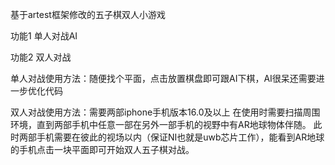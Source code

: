 
基于artest框架修改的五子棋双人小游戏

功能1 单人对战AI

功能2 双人对战

单人对战使用方法：随便找个平面，点击放置棋盘即可跟AI下棋，AI很呆还需要进一步优化代码

双人对战使用方法：需要两部iphone手机版本16.0及以上
               在使用时需要扫描周围环境，直到两部手机中任意一部在另外一部手机的视野中有AR地球物体伴随。
               此时两部手机需要在彼此的视场以内（保证NI也就是uwb芯片工作），能看到AR地球的手机点击一块平面即可开始双人五子棋对战。
